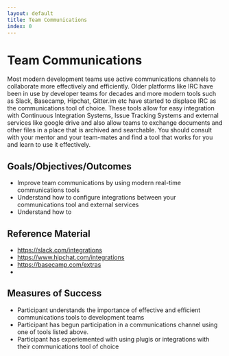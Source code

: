 ```yaml
---
layout: default
title: Team Communications
index: 0
---
```


Team Communications
===================

Most modern development teams use active communications channels to collaborate more effectively and efficiently. Older platforms like IRC have been in use by developer teams for decades and more modern tools such as Slack, Basecamp, Hipchat, Gitter.im etc have started to displace IRC as the communications tool of choice. These tools allow for easy integration with Continuous Integration Systems, Issue Tracking Systems and external services like google drive and also allow teams to exchange documents and other files in a place that is archived and searchable. You should consult with your mentor and your team-mates and find a tool that works for you and learn to use it effectively. 

Goals/Objectives/Outcomes
-------------------------

* Improve team communications by using modern real-time communications tools
* Understand how to configure integrations between your communications tool and external services
* Understand how to 

Reference Material
------------------

* https://slack.com/integrations
* https://www.hipchat.com/integrations
* https://basecamp.com/extras
* 

Measures of Success
-------------------

* Participant understands the importance of effective and efficient communications tools to development teams
* Participant has begun participation in a communications channel using one of tools listed above.
* Participant has experiemented with using plugis or integrations with their communications tool of choice
